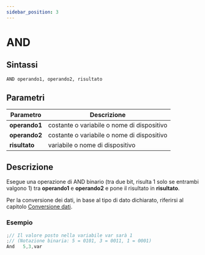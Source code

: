 ```yaml
---
sidebar_position: 3
---
```


# AND

## Sintassi

  ```
AND	operando1, operando2, risultato
  ```

## Parametri
|Parametro              | Descrizione                                        |                
|-----------------------|----------------------------------------------------|
| **operando1**         | costante o variabile o nome di dispositivo         |   
| **operando2**         | costante o variabile o nome di dispositivo         |   
| **risultato**         | variabile o nome di dispositivo                    |         

## Descrizione
Esegue una operazione di AND binario (tra due bit, risulta 1 solo se entrambi valgono 1) tra **operando1** e **operando2** e pone il risultato in **risultato**. 

Per la conversione dei dati, in base al tipo di dato dichiarato, riferirsi al capitolo [Conversione dati](/docs/ToDo.md).

### Esempio

```c {3} showLineNumbers
;// Il valore posto nella variabile var sarà 1
;// (Notazione binaria: 5 = 0101, 3 = 0011, 1 = 0001)
And   5,3,var
```